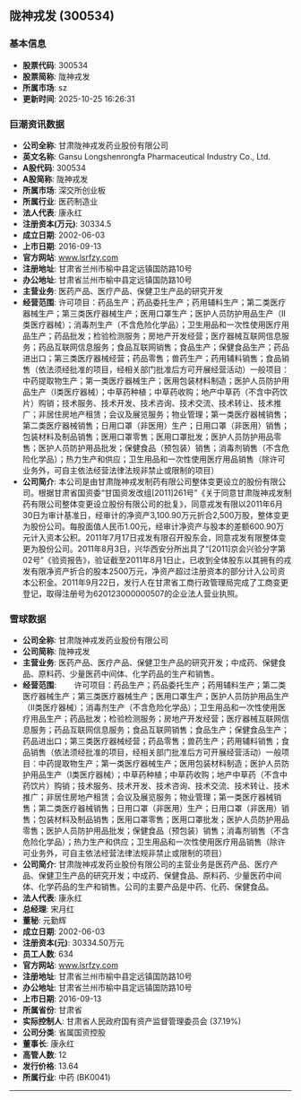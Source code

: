 ## 陇神戎发 (300534)

### 基本信息

- **股票代码**: 300534
- **股票简称**: 陇神戎发
- **所属市场**: sz
- **更新时间**: 2025-10-25 16:26:31

### 巨潮资讯数据

- **公司全称**: 甘肃陇神戎发药业股份有限公司
- **英文名称**: Gansu Longshenrongfa Pharmaceutical Industry Co., Ltd.
- **A股代码**: 300534
- **A股简称**: 陇神戎发
- **所属市场**: 深交所创业板
- **所属行业**: 医药制造业
- **法人代表**: 康永红
- **注册资本(万元)**: 30334.5
- **成立日期**: 2002-06-03
- **上市日期**: 2016-09-13
- **官方网站**: www.lsrfzy.com
- **注册地址**: 甘肃省兰州市榆中县定远镇国防路10号
- **办公地址**: 甘肃省兰州市榆中县定远镇国防路10号
- **主营业务**: 医药产品、医疗产品、保健卫生产品的研究开发
- **经营范围**: 许可项目：药品生产；药品委托生产；药用辅料生产；第二类医疗器械生产；第三类医疗器械生产；医用口罩生产；医护人员防护用品生产（Ⅱ类医疗器械）；消毒剂生产（不含危险化学品）；卫生用品和一次性使用医疗用品生产；药品批发；检验检测服务；房地产开发经营；医疗器械互联网信息服务；药品互联网信息服务；食品互联网销售；食品生产；保健食品生产；药品进出口；第三类医疗器械经营；药品零售；兽药生产；药用辅料销售；食品销售（依法须经批准的项目，经相关部门批准后方可开展经营活动）一般项目：中药提取物生产；第一类医疗器械生产；医用包装材料制造；医护人员防护用品生产（Ⅰ类医疗器械）；中草药种植；中草药收购；地产中草药（不含中药饮片）购销；技术服务、技术开发、技术咨询、技术交流、技术转让、技术推广；非居住房地产租赁；会议及展览服务；物业管理；第一类医疗器械销售；第二类医疗器械销售；日用口罩（非医用）生产；日用口罩（非医用）销售；包装材料及制品销售；医用口罩零售；医用口罩批发；医护人员防护用品零售；医护人员防护用品批发；保健食品（预包装）销售；消毒剂销售（不含危险化学品）；热力生产和供应；卫生用品和一次性使用医疗用品销售（除许可业务外，可自主依法经营法律法规非禁止或限制的项目）
- **公司简介**: 本公司是由甘肃陇神戎发制药有限公司整体变更设立的股份有限公司。根据甘肃省国资委“甘国资发改组[2011]261号”《关于同意甘肃陇神戎发制药有限公司整体变更设立股份有限公司的批复》，同意戎发有限以2011年6月30日为审计基准日，经审计的净资产3,100.90万元折合2,500万股，整体变更为股份公司。每股面值人民币1.00元，经审计净资产与股本的差额600.90万元计入资本公积。2011年7月17日戎发有限召开股东会，同意戎发有限整体变更为股份公司。2011年8月3日，兴华西安分所出具了“[2011]京会兴验分字第02号”《验资报告》，验证截至2011年8月1日止，已收到全体股东以其拥有的戎发有限净资产折合的股本2500万元，净资产超过注册资本的部分计入公司资本公积金。2011年9月22日，发行人在甘肃省工商行政管理局完成了工商变更登记，取得注册号为620123000000507的企业法人营业执照。

### 雪球数据

- **公司全称**: 甘肃陇神戎发药业股份有限公司
- **公司简称**: 陇神戎发
- **主营业务**: 医药产品、医疗产品、保健卫生产品的研究开发；中成药、保健食品、原料药、少量医药中间体、化学药品的生产和销售。
- **经营范围**: 　　许可项目：药品生产；药品委托生产；药用辅料生产；第二类医疗器械生产；第三类医疗器械生产；医用口罩生产；医护人员防护用品生产（Ⅱ类医疗器械）；消毒剂生产（不含危险化学品）；卫生用品和一次性使用医疗用品生产；药品批发；检验检测服务；房地产开发经营；医疗器械互联网信息服务；药品互联网信息服务；食品互联网销售；食品生产；保健食品生产；药品进出口；第三类医疗器械经营；药品零售；兽药生产；药用辅料销售；食品销售（依法须经批准的项目，经相关部门批准后方可开展经营活动）一般项目：中药提取物生产；第一类医疗器械生产；医用包装材料制造；医护人员防护用品生产（Ⅰ类医疗器械）；中草药种植；中草药收购；地产中草药（不含中药饮片）购销；技术服务、技术开发、技术咨询、技术交流、技术转让、技术推广；非居住房地产租赁；会议及展览服务；物业管理；第一类医疗器械销售；第二类医疗器械销售；日用口罩（非医用）生产；日用口罩（非医用）销售；包装材料及制品销售；医用口罩零售；医用口罩批发；医护人员防护用品零售；医护人员防护用品批发；保健食品（预包装）销售；消毒剂销售（不含危险化学品）；热力生产和供应；卫生用品和一次性使用医疗用品销售（除许可业务外，可自主依法经营法律法规非禁止或限制的项目）
- **公司简介**: 甘肃陇神戎发药业股份有限公司的主营业务是医药产品、医疗产品、保健卫生产品的研究开发；中成药、保健食品、原料药、少量医药中间体、化学药品的生产和销售。公司的主要产品是中药、化药、保健食品。
- **法人代表**: 康永红
- **总经理**: 宋月红
- **董秘**: 元勤辉
- **成立日期**: 2002-06-03
- **注册资本(元)**: 30334.50万元
- **员工人数**: 634
- **官方网站**: www.lsrfzy.com
- **注册地址**: 甘肃省兰州市榆中县定远镇国防路10号
- **办公地址**: 甘肃省兰州市榆中县定远镇国防路10号
- **上市日期**: 2016-09-13
- **所属省份**: 甘肃省
- **实际控制人**: 甘肃省人民政府国有资产监督管理委员会 (37.19%)
- **公司分类**: 省属国资控股
- **董事长**: 康永红
- **高管人数**: 12
- **发行价格**: 13.64
- **所属行业**: 中药 (BK0041)

---